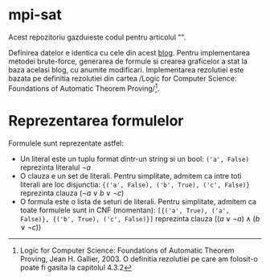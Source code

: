 # mpi-sat

Acest repozitoriu gazduieste codul pentru articolul "<nume articol>".

Definirea datelor e identica cu cele din acest [blog](https://davefernig.com/2018/05/07/solving-sat-in-python/). Pentru implementarea metodei brute-force, generarea de formule si crearea graficelor a stat la baza acelasi blog, cu anumite modificari. Implementarea rezolutiei este bazata pe definitia rezolutiei din cartea /Logic for Computer Science: Foundations of Automatic Theorem Proving/[^1].

# Reprezentarea formulelor

Formulele sunt reprezentate astfel:
- Un literal este un tuplu format dintr-un string si un bool: `('a', False)` reprezinta literalul $\neg{a}$
- O clauza e un set de literali. Pentru simplitate, admitem ca intre toti literali are loc disjunctia: `{('a', False), ('b', True), ('c', False)}` reprezinta clauza $(\neg{a} \lor b \lor \neg{c})$
- O formula este o lista de seturi de literali. Pentru simplitate, admitem ca toate formulele sunt in CNF (momentan): `[{('a', True), ('a', False)}, {('b', True), ('c', False)}]` reprezinta clauza $((a \lor \neg{a}) \land (b \lor \neg{c}))$


[^1]: Logic for Computer Science: Foundations of Automatic Theorem Proving, Jean H. Gallier, 2003. O definitia rezolutiei pe care am folosit-o poate fi gasita la capitolul 4.3.2